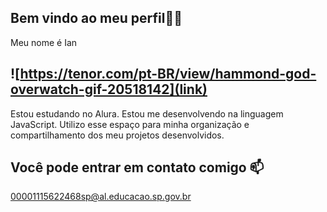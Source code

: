 ## Bem vindo ao meu perfil🐱‍👤
Meu nome é Ian 
## ![https://tenor.com/pt-BR/view/hammond-god-overwatch-gif-20518142](link)
Estou estudando no Alura.
Estou me desenvolvendo na linguagem JavaScript.
Utilizo esse espaço para minha organização e compartilhamento dos meu projetos desenvolvidos.
## Você pode entrar em contato comigo 📫
00001115622468sp@al.educacao.sp.gov.br
